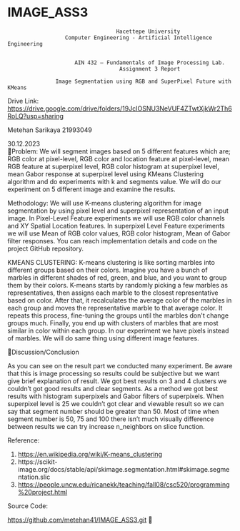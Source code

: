 # IMAGE_ASS3

                                      Hacettepe University
                      Computer Engineering - Artificial Intelligence Engineering


                         AIN 432 – Fundamentals of Image Processing Lab.
                                       Assignment 3 Report

                   Image Segmentation using RGB and SuperPixel Future with KMeans


Drive Link: https://drive.google.com/drive/folders/19JcIOSNU3NeVUF4ZTwtXjkWr2Th6RoLQ?usp=sharing




Metehan Sarikaya 21993049

30.12.2023  
Problem:
We will segment images based on 5 different features which are; RGB color at pixel-level, RGB color
and location feature at pixel-level, mean RGB feature at superpixel level, RGB color histogram at
superpixel level, mean Gabor response at superpixel level using KMeans Clustering algorithm and do
experiments with k and segments value. We will do our experiment on 5 different image and
examine the results.



Methodology:
We will use K-means clustering algorithm for image segmentation by using pixel level and superpixel
representation of an input image. In Pixel-Level Feature experiments we will use RGB color channels
and XY Spatial Location features. In superpixel Level Feature experiments we will use Mean of RGB
color values, RGB color histogram, Mean of Gabor filter responses. You can reach implementation
details and code on the project GitHub repository.



KMEANS CLUSTERING:
K-means clustering is like sorting marbles into different groups based on their colors. Imagine you
have a bunch of marbles in different shades of red, green, and blue, and you want to group them by
their colors. K-means starts by randomly picking a few marbles as representatives, then assigns each
marble to the closest representative based on color. After that, it recalculates the average color of
the marbles in each group and moves the representative marble to that average color. It repeats this
process, fine-tuning the groups until the marbles don't change groups much. Finally, you end up with
clusters of marbles that are most similar in color within each group. In our experiment we have pixels
instead of marbles. We will do same thing using different image features.

Discussion/Conclusion


As you can see on the result part we conducted many experiment. Be aware that this is
image processing so results could be subjective but we want give brief explanation of
result. We got best results on 3 and 4 clusters we couldn’t got good results and clear
segments. As a method we got best results with histogram superpixels and Gabor filters of
superpixels. When superpixel level is 25 we couldn’t got clear and viewable result so we
can say that segment number should be greater than 50. Most of time when segment
number is 50, 75 and 100 there isn’t much visually difference between results we can try
increase n_neighbors on slice function.



Reference:

   1. https://en.wikipedia.org/wiki/K-means_clustering
   2. https://scikit-
      image.org/docs/stable/api/skimage.segmentation.html#skimage.segmentation.slic
   3. https://people.uncw.edu/ricanekk/teaching/fall08/csc520/programming%20project.html




Source Code:

https://github.com/metehan41/IMAGE_ASS3.git

